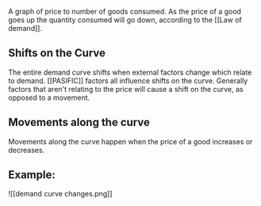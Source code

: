 A graph of price to number of goods consumed. As the price of a good goes up the quantity consumed will go down, according to the [[Law of demand]]. 

## Shifts on the Curve
The entire demand curve shifts when external factors change which relate to demand. [[PASIFIC]] factors all influence shifts on the curve. Generally factors that aren't relating to the price will cause a shift on the curve, as opposed to a movement.
## Movements along the curve
Movements along the curve happen when the price of a good increases or decreases. 

## Example:
![[demand curve changes.png]]